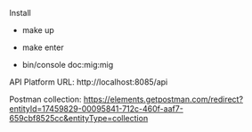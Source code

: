 Install

- make up 

- make enter 

- bin/console doc:mig:mig

API Platform URL: http://localhost:8085/api

Postman collection: https://elements.getpostman.com/redirect?entityId=17459829-00095841-712c-460f-aaf7-659cbf8525cc&entityType=collection
